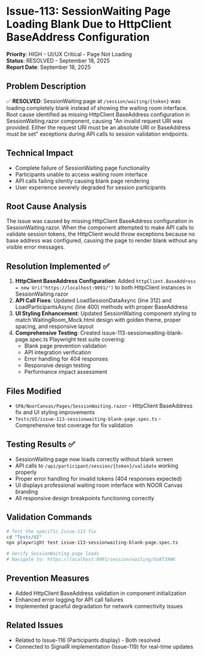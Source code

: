 # Issue-113: SessionWaiting Page Loading Blank Due to HttpClient BaseAddress Configuration

**Priority**: HIGH - UI/UX Critical - Page Not Loading  
**Status**: RESOLVED - September 18, 2025  
**Report Date**: September 18, 2025

## **Problem Description**

✅ **RESOLVED**: SessionWaiting page at `/session/waiting/{token}` was loading completely blank instead of showing the waiting room interface. Root cause identified as missing HttpClient BaseAddress configuration in SessionWaiting.razor component, causing "An invalid request URI was provided. Either the request URI must be an absolute URI or BaseAddress must be set" exceptions during API calls to session validation endpoints.

## **Technical Impact**

- Complete failure of SessionWaiting page functionality
- Participants unable to access waiting room interface
- API calls failing silently causing blank page rendering
- User experience severely degraded for session participants

## **Root Cause Analysis**

The issue was caused by missing HttpClient BaseAddress configuration in SessionWaiting.razor. When the component attempted to make API calls to validate session tokens, the HttpClient would throw exceptions because no base address was configured, causing the page to render blank without any visible error messages.

## **Resolution Implemented** ✅

1. **HttpClient BaseAddress Configuration**: Added `httpClient.BaseAddress = new Uri("https://localhost:9091/")` to both HttpClient instances in SessionWaiting.razor
2. **API Call Fixes**: Updated LoadSessionDataAsync (line 312) and LoadParticipantsAsync (line 400) methods with proper BaseAddress
3. **UI Styling Enhancement**: Updated SessionWaiting component styling to match WaitingRoom_Mock.html design with golden theme, proper spacing, and responsive layout
4. **Comprehensive Testing**: Created issue-113-sessionwaiting-blank-page.spec.ts Playwright test suite covering:
   - Blank page prevention validation
   - API integration verification
   - Error handling for 404 responses
   - Responsive design testing
   - Performance impact assessment

## **Files Modified**

- `SPA/NoorCanvas/Pages/SessionWaiting.razor` - HttpClient BaseAddress fix and UI styling improvements
- `Tests/UI/issue-113-sessionwaiting-blank-page.spec.ts` - Comprehensive test coverage for fix validation

## **Testing Results** ✅

- SessionWaiting page now loads correctly without blank screen
- API calls to `/api/participant/session/{token}/validate` working properly
- Proper error handling for invalid tokens (404 responses expected)
- UI displays professional waiting room interface with NOOR Canvas branding
- All responsive design breakpoints functioning correctly

## **Validation Commands**

```bash
# Test the specific Issue-113 fix
cd "Tests/UI"
npx playwright test issue-113-sessionwaiting-blank-page.spec.ts

# Verify SessionWaiting page loads
# Navigate to: https://localhost:9091/session/waiting/SUAT3XWK
```

## **Prevention Measures**

- Added HttpClient BaseAddress validation in component initialization
- Enhanced error logging for API call failures
- Implemented graceful degradation for network connectivity issues

## **Related Issues**

- Related to Issue-116 (Participants display) - Both resolved
- Connected to SignalR implementation (Issue-119) for real-time updates
